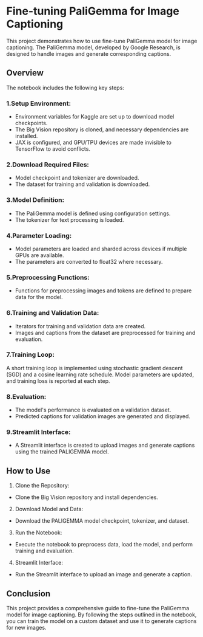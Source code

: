 # Fine-tuning PaliGemma for Image Captioning
This project demonstrates how to use fine-tune PaliGemma model for image captioning. The PaliGemma model, developed by Google Research, is designed to handle images and generate corresponding captions.

## Overview
The notebook includes the following key steps:

### 1.Setup Environment:

- Environment variables for Kaggle are set up to download model checkpoints.
- The Big Vision repository is cloned, and necessary dependencies are installed.
- JAX is configured, and GPU/TPU devices are made invisible to TensorFlow to avoid conflicts.

### 2.Download Required Files:

- Model checkpoint and tokenizer are downloaded.
- The dataset for training and validation is downloaded.

### 3.Model Definition:

- The PaliGemma model is defined using configuration settings.
- The tokenizer for text processing is loaded.

### 4.Parameter Loading:

- Model parameters are loaded and sharded across devices if multiple GPUs are available.
- The parameters are converted to float32 where necessary.

### 5.Preprocessing Functions:

- Functions for preprocessing images and tokens are defined to prepare data for the model.

### 6.Training and Validation Data:

- Iterators for training and validation data are created.
- Images and captions from the dataset are preprocessed for training and evaluation.

### 7.Training Loop:

A short training loop is implemented using stochastic gradient descent (SGD) and a cosine learning rate schedule.
Model parameters are updated, and training loss is reported at each step.

### 8.Evaluation:

- The model's performance is evaluated on a validation dataset.
- Predicted captions for validation images are generated and displayed.

### 9.Streamlit Interface:

- A Streamlit interface is created to upload images and generate captions using the trained PALIGEMMA model.

## How to Use

1. Clone the Repository:
- Clone the Big Vision repository and install dependencies.

2. Download Model and Data:
- Download the PALIGEMMA model checkpoint, tokenizer, and dataset.

3. Run the Notebook:
- Execute the notebook to preprocess data, load the model, and perform training and evaluation.

4. Streamlit Interface:
- Run the Streamlit interface to upload an image and generate a caption.
  
## Conclusion
This project provides a comprehensive guide to fine-tune the PaliGemma model for image captioning. By following the steps outlined in the notebook, you can train the model on a custom dataset and use it to generate captions for new images.
